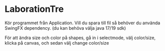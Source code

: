 # LaborationTre

Kör programmet från Application.
Vill du spara till fil så behöver du använda SwingFX dependency. (du kan behöva välja java 17/19 sdk)



För att ändra size och color på shapes, gå in i selectmode, välj color/size, klicka på canvas, och sedan välj change color/size
